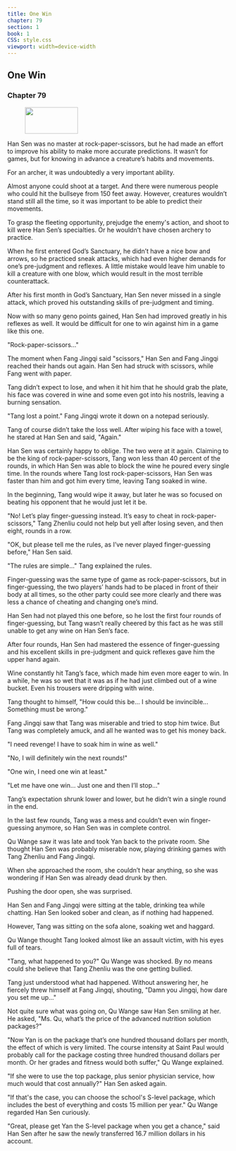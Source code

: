 ```yaml
---
title: One Win
chapter: 79
section: 1
book: 1
CSS: style.css
viewport: width=device-width
---
```


## One Win

### Chapter 79

<figure>
	<img src="../Images/gem.gif" alt="" id="gem" width="120" height="60" />
</figure>

Han Sen was no master at rock-paper-scissors, but he had made an effort to improve his ability to make more accurate predictions. It wasn’t for games, but for knowing in advance a creature’s habits and movements.

For an archer, it was undoubtedly a very important ability.

Almost anyone could shoot at a target. And there were numerous people who could hit the bullseye from 150 feet away. However, creatures wouldn’t stand still all the time, so it was important to be able to predict their movements.

To grasp the fleeting opportunity, prejudge the enemy's action, and shoot to kill were Han Sen’s specialties. Or he wouldn’t have chosen archery to practice.

When he first entered God’s Sanctuary, he didn’t have a nice bow and arrows, so he practiced sneak attacks, which had even higher demands for one’s pre-judgment and reflexes. A little mistake would leave him unable to kill a creature with one blow, which would result in the most terrible counterattack.

After his first month in God’s Sanctuary, Han Sen never missed in a single attack, which proved his outstanding skills of pre-judgment and timing.

Now with so many geno points gained, Han Sen had improved greatly in his reflexes as well. It would be difficult for one to win against him in a game like this one.

"Rock-paper-scissors…"

The moment when Fang Jingqi said "scissors," Han Sen and Fang Jingqi reached their hands out again. Han Sen had struck with scissors, while Fang went with paper.

Tang didn’t expect to lose, and when it hit him that he should grab the plate, his face was covered in wine and some even got into his nostrils, leaving a burning sensation.

"Tang lost a point." Fang Jingqi wrote it down on a notepad seriously.

Tang of course didn’t take the loss well. After wiping his face with a towel, he stared at Han Sen and said, "Again."

Han Sen was certainly happy to oblige. The two were at it again. Claiming to be the king of rock-paper-scissors, Tang won less than 40 percent of the rounds, in which Han Sen was able to block the wine he poured every single time. In the rounds where Tang lost rock-paper-scissors, Han Sen was faster than him and got him every time, leaving Tang soaked in wine.

In the beginning, Tang would wipe it away, but later he was so focused on beating his opponent that he would just let it be.

"No! Let’s play finger-guessing instead. It’s easy to cheat in rock-paper-scissors," Tang Zhenliu could not help but yell after losing seven, and then eight, rounds in a row.

"OK, but please tell me the rules, as I’ve never played finger-guessing before," Han Sen said.

"The rules are simple..." Tang explained the rules.

Finger-guessing was the same type of game as rock-paper-scissors, but in finger-guessing, the two players’ hands had to be placed in front of their body at all times, so the other party could see more clearly and there was less a chance of cheating and changing one’s mind.

Han Sen had not played this one before, so he lost the first four rounds of finger-guessing, but Tang wasn’t really cheered by this fact as he was still unable to get any wine on Han Sen’s face.

After four rounds, Han Sen had mastered the essence of finger-guessing and his excellent skills in pre-judgment and quick reflexes gave him the upper hand again.

Wine constantly hit Tang’s face, which made him even more eager to win. In a while, he was so wet that it was as if he had just climbed out of a wine bucket. Even his trousers were dripping with wine.

Tang thought to himself, "How could this be... I should be invincible... Something must be wrong."

Fang Jingqi saw that Tang was miserable and tried to stop him twice. But Tang was completely amuck, and all he wanted was to get his money back.

"I need revenge! I have to soak him in wine as well."

"No, I will definitely win the next rounds!"

"One win, I need one win at least."

"Let me have one win... Just one and then I’ll stop..."

Tang’s expectation shrunk lower and lower, but he didn’t win a single round in the end.

In the last few rounds, Tang was a mess and couldn’t even win finger-guessing anymore, so Han Sen was in complete control.

Qu Wange saw it was late and took Yan back to the private room. She thought Han Sen was probably miserable now, playing drinking games with Tang Zhenliu and Fang Jingqi.

When she approached the room, she couldn’t hear anything, so she was wondering if Han Sen was already dead drunk by then.

Pushing the door open, she was surprised.

Han Sen and Fang Jingqi were sitting at the table, drinking tea while chatting. Han Sen looked sober and clean, as if nothing had happened.

However, Tang was sitting on the sofa alone, soaking wet and haggard.

Qu Wange thought Tang looked almost like an assault victim, with his eyes full of tears.

"Tang, what happened to you?" Qu Wange was shocked. By no means could she believe that Tang Zhenliu was the one getting bullied.

Tang just understood what had happened. Without answering her, he fiercely threw himself at Fang Jingqi, shouting, "Damn you Jingqi, how dare you set me up..."

Not quite sure what was going on, Qu Wange saw Han Sen smiling at her. He asked, "Ms. Qu, what’s the price of the advanced nutrition solution packages?"

"Now Yan is on the package that’s one hundred thousand dollars per month, the effect of which is very limited. The course intensity at Saint Paul would probably call for the package costing three hundred thousand dollars per month. Or her grades and fitness would both suffer," Qu Wange explained.

"If she were to use the top package, plus senior physician service, how much would that cost annually?" Han Sen asked again.

"If that's the case, you can choose the school's S-level package, which includes the best of everything and costs 15 million per year." Qu Wange regarded Han Sen curiously.

"Great, please get Yan the S-level package when you get a chance," said Han Sen after he saw the newly transferred 16.7 million dollars in his account.